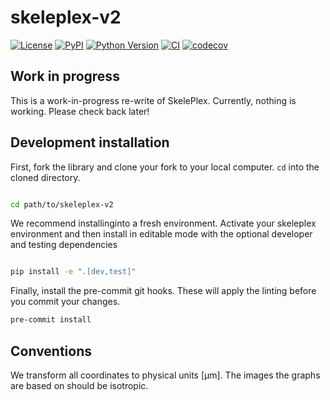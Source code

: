 # skeleplex-v2

[![License](https://img.shields.io/pypi/l/skeleplex-v2.svg?color=green)](https://github.com/kevinyamauchi/skeleplex-v2/raw/main/LICENSE)
[![PyPI](https://img.shields.io/pypi/v/skeleplex-v2.svg?color=green)](https://pypi.org/project/skeleplex-v2)
[![Python Version](https://img.shields.io/pypi/pyversions/skeleplex-v2.svg?color=green)](https://python.org)
[![CI](https://github.com/kevinyamauchi/skeleplex-v2/actions/workflows/ci.yml/badge.svg)](https://github.com/kevinyamauchi/skeleplex-v2/actions/workflows/ci.yml)
[![codecov](https://codecov.io/gh/kevinyamauchi/skeleplex-v2/branch/main/graph/badge.svg)](https://codecov.io/gh/kevinyamauchi/skeleplex-v2)

## Work in progress

This is a work-in-progress re-write of SkelePlex. Currently, nothing is working. Please check back later!

## Development installation

First, fork the library and clone your fork to your local computer. `cd` into the cloned directory.

```bash

cd path/to/skeleplex-v2
```

We recommend installinginto a fresh environment. Activate your skeleplex environment and then install in editable mode with the optional developer and testing dependencies

```bash

pip install -e ".[dev,test]"
```

Finally, install the pre-commit git hooks. These will apply the linting before you commit your changes.


```bash
pre-commit install
```

## Conventions

We transform all coordinates to physical units [µm].
The images the graphs are based on should be isotropic.
